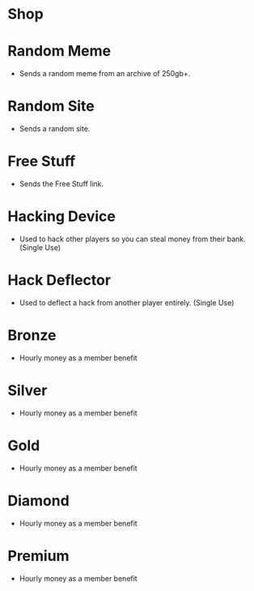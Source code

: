 # **Shop**

# Random Meme

 - Sends a random meme from an archive of 250gb+.
# Random Site

 - Sends a random site.
# Free Stuff

 - Sends the Free Stuff link.
# Hacking Device

 - Used to hack other players so you can steal money from their bank. (Single Use)
# Hack Deflector

 - Used to deflect a hack from another player entirely. (Single Use)

# Bronze

 - Hourly money as a member benefit
# Silver

 - Hourly money as a member benefit
# Gold

 - Hourly money as a member benefit
# Diamond

 - Hourly money as a member benefit
# Premium

 - Hourly money as a member benefit
